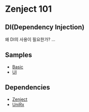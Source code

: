 # Zenject 101


## DI(Dependency Injection)

왜 DI의 사용이 필요한가?
...

## Samples

* [Basic](./Doc/Basic/README.md)
* [UI](./Doc/UI/README.md)

## Dependencies

* [Zenject](https://github.com/modesttree/Zenject#dicontainer-methods-resolve)
* [UniRx](https://github.com/neuecc/UniRx)
